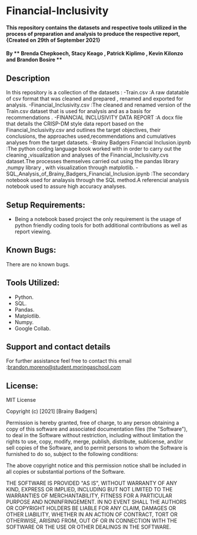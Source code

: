 # Financial-Inclusivity
#### This repository contains the datasets and respective tools utilized in the process of preparation and analysis to produce the respective report, {Created on 29th of September 2021}
#### By ** Brenda Chepkoech, Stacy Keago , Patrick Kiplimo , Kevin Kilonzo and Brandon Bosire **
## Description
In this repository is a collection of the datasets :
 -Train.csv :A raw datatable of csv format that was cleaned and prepared , renamed and exported for analysis.
 -Financial_Inclusivity.csv :The cleaned and renamed version of the Train.csv dataset that is used for analysis and as a basis for recommendations .
 -FINANCIAL INCLUSIVITY DATA REPORT :A docx file that details the CRISP-DM style data report based on the Financial_Inclusivity.csv and outlines the target objectives, their  conclusions, the approaches used,recommendations and cumulatives analyses from the target datasets.
 -Brainy Badgers Financial Inclusion.ipynb :The python coding language book worked with in order to carry out the cleaning ,visualization and analyses of the Financial_Inclusivity.cvs dataset.The processes themselves carried out using the pandas library ,numpy library , with visualization through matplotlib.
 -SQL_Analysis_of_Brainy_Badgers_Financial_Inclusion.ipynb :The secondary notebook used for analaysis through the SQL method.A referencial analysis notebook used to assure high accuracy analyses.
## Setup Requirements:
* Being a notebook based project the only requirement is the usage of python friendly coding tools for both additional contributions as well as report viewing.
## Known Bugs:
There are no known bugs.
## Tools Utilized:
* Python.
* SQL.
* Pandas.
* Matplotlib.
* Numpy.
* Google Collab.
## Support and contact details
For further assistance feel free to contact this email :brandon.moreno@student.moringaschool.com
## License:

MIT License

Copyright (c) [2021] [Brainy Badgers]

Permission is hereby granted, free of charge, to any person obtaining a copy
of this software and associated documentation files (the "Software"), to deal
in the Software without restriction, including without limitation the rights
to use, copy, modify, merge, publish, distribute, sublicense, and/or sell
copies of the Software, and to permit persons to whom the Software is
furnished to do so, subject to the following conditions:

The above copyright notice and this permission notice shall be included in all
copies or substantial portions of the Software.

THE SOFTWARE IS PROVIDED "AS IS", WITHOUT WARRANTY OF ANY KIND, EXPRESS OR
IMPLIED, INCLUDING BUT NOT LIMITED TO THE WARRANTIES OF MERCHANTABILITY,
FITNESS FOR A PARTICULAR PURPOSE AND NONINFRINGEMENT. IN NO EVENT SHALL THE
AUTHORS OR COPYRIGHT HOLDERS BE LIABLE FOR ANY CLAIM, DAMAGES OR OTHER
LIABILITY, WHETHER IN AN ACTION OF CONTRACT, TORT OR OTHERWISE, ARISING FROM,
OUT OF OR IN CONNECTION WITH THE SOFTWARE OR THE USE OR OTHER DEALINGS IN THE
SOFTWARE.

